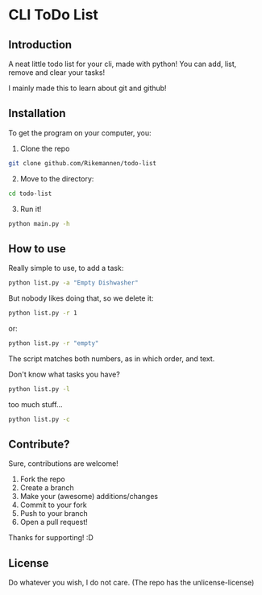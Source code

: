 # CLI ToDo List

## Introduction
A neat little todo list for your cli, made with python! You can add, list, remove and clear your tasks!

I mainly made this to learn about git and github!

## Installation

To get the program on your computer, you:

1. Clone the repo

```bash
git clone github.com/Rikemannen/todo-list
```

2. Move to the directory:

```bash
cd todo-list
```

3. Run it!

```bash
python main.py -h
```

## How to use

Really simple to use, to add a task:

```bash
python list.py -a "Empty Dishwasher"
```

But nobody likes doing that, so we delete it:

```bash
python list.py -r 1
```

or:

```bash
python list.py -r "empty"
```

The script matches both numbers, as in which order, and text.

Don't know what tasks you have?

```bash
python list.py -l
```

too much stuff...

```bash
python list.py -c
```

## Contribute?

Sure, contributions are welcome!

1. Fork the repo
2. Create a branch
3. Make your (awesome) additions/changes
4. Commit to your fork
5. Push to your branch
6. Open a pull request!

Thanks for supporting! :D

## License

Do whatever you wish, I do not care.
(The repo has the unlicense-license)